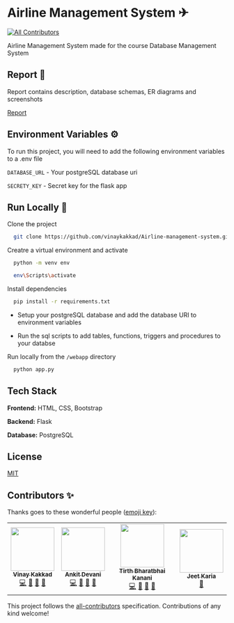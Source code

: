 # Airline Management System ✈

<!-- ALL-CONTRIBUTORS-BADGE:START - Do not remove or modify this section -->
[![All Contributors](https://img.shields.io/badge/all_contributors-4-orange.svg?style=flat-square)](#contributors-)
<!-- ALL-CONTRIBUTORS-BADGE:END -->

Airline Management System made for the course Database Management System

## Report 🧾

Report contains description, database schemas, ER diagrams and screenshots

[Report](https://drive.google.com/file/d/1jxFr9ybLeA09HHFTRGrl6VvEmVko_YtL/view)

  
## Environment Variables ⚙

To run this project, you will need to add the following environment variables to a .env file 

`DATABASE_URL` - Your postgreSQL database uri

`SECRETY_KEY` - Secret key for the flask app

  
## Run Locally 🚀


Clone the project

```bash
  git clone https://github.com/vinaykakkad/Airline-management-system.git
```

Creatre a virtual environment and activate

```bash
  python -m venv env

  env\Scripts\activate
```

Install dependencies

```bash
  pip install -r requirements.txt
```

- Setup your postgreSQL database and add the database URI to environment variables

- Run the sql scripts to add tables, functions, triggers and procedures to your databse 


Run locally from the ```/webapp``` directory

```bash
  python app.py
```

  
## Tech Stack

**Frontend:** HTML, CSS, Bootstrap

**Backend:** Flask

**Database:** PostgreSQL
  
## License

[MIT](https://github.com/vinaykakkad/Airline-management-system/blob/main/LICENSE)

## Contributors ✨

Thanks goes to these wonderful people ([emoji key](https://allcontributors.org/docs/en/emoji-key)):

<!-- ALL-CONTRIBUTORS-LIST:START - Do not remove or modify this section -->
<!-- prettier-ignore-start -->
<!-- markdownlint-disable -->
<table>
  <tr>
    <td align="center"><a href="https://github.com/vinaykakkad"><img src="https://avatars.githubusercontent.com/u/56934712?v=4?s=100" width="100px;" alt=""/><br /><sub><b>Vinay Kakkad</b></sub></a><br /><a href="https://github.com/vinaykakkad/Airline-management-system/commits?author=vinaykakkad" title="Code">💻</a> <a href="https://github.com/vinaykakkad/Airline-management-system/commits?author=vinaykakkad" title="Documentation">📖</a> <a href="#design-vinaykakkad" title="Design">🎨</a> <a href="#maintenance-vinaykakkad" title="Maintenance">🚧</a></td>
    <td align="center"><a href="https://github.com/ankitdevani17"><img src="https://avatars.githubusercontent.com/u/56442204?v=4?s=100" width="100px;" alt=""/><br /><sub><b>Ankit Devani</b></sub></a><br /><a href="https://github.com/vinaykakkad/Airline-management-system/commits?author=ankitdevani17" title="Code">💻</a> <a href="https://github.com/vinaykakkad/Airline-management-system/commits?author=ankitdevani17" title="Documentation">📖</a> <a href="#design-ankitdevani17" title="Design">🎨</a> <a href="#maintenance-ankitdevani17" title="Maintenance">🚧</a></td>
    <td align="center"><a href="https://github.com/tirth8205"><img src="https://avatars.githubusercontent.com/u/56442204?v=4?s=100" width="100px;" alt=""/><br /><sub><b>Tirth Bharatbhai Kanani</b></sub></a><br /><a href="https://github.com/vinaykakkad/Airline-management-system/commits?author=tirth8205" title="Code">💻</a> <a href="https://github.com/vinaykakkad/Airline-management-system/commits?author=tirth8205" title="Documentation">📖</a> <a href="#design-tirth8205" title="Design">🎨</a> <a href="#maintenance-tirth8205" title="Maintenance">🚧</a></td>
    <td align="center"><a href="https://www.linkedin.com/in/jeet-karia-628773170/"><img src="https://avatars.githubusercontent.com/u/50065408?v=4?s=100" width="100px;" alt=""/><br /><sub><b>Jeet Karia</b></sub></a><br /><a href="https://github.com/vinaykakkad/Airline-management-system/commits?author=JeetKaria06" title="Documentation">📖</a></td>
  </tr>
</table>

<!-- markdownlint-restore -->
<!-- prettier-ignore-end -->

<!-- ALL-CONTRIBUTORS-LIST:END -->

This project follows the [all-contributors](https://github.com/all-contributors/all-contributors) specification. Contributions of any kind welcome!









  
